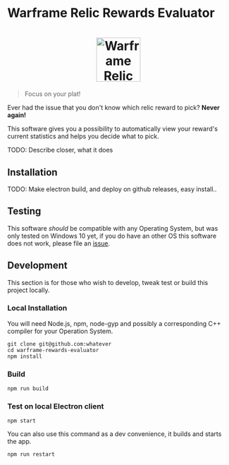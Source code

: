 # Warframe Relic Rewards Evaluator

<h1 align="center">
	<img width="100" src="https://raw.githubusercontent.com/tarekis/warframe-rewards-evaluator/master/logo.png" alt="Warframe Relic Rewards Evaluator">
	<br>
</h1>

> Focus on your plat!

Ever had the issue that you don't know which relic reward to pick? **Never again!**

This software gives you a possibility to automatically view your reward's current statistics and helps you decide what to pick.

TODO: Describe closer, what it does

## Installation

TODO: Make electron build, and deploy on github releases, easy install..

## Testing

This software *should* be compatible with any Operating System, but was only tested on Windows 10 yet, if you do have an other OS this software does not work, please file an [issue](https://github.com/tarekis/warframe-rewards-evaluator/issues).

## Development

This section is for those who wish to develop, tweak test or build this project locally.

### Local Installation

You will need Node.js, npm, node-gyp and possibly a corresponding C++ compiler for your Operation System.

```
git clone git@github.com:whatever
cd warframe-rewards-evaluator
npm install
```

### Build

```
npm run build
```

### Test on local Electron client
```
npm start
```

You can also use this command as a dev convenience, it builds and starts the app.
```
npm run restart
